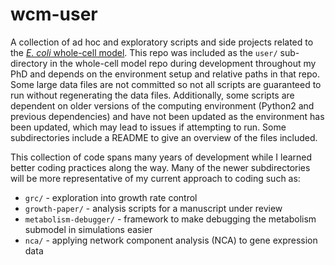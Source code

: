 # wcm-user
A collection of ad hoc and exploratory scripts and side projects related to the [_E. coli_ whole-cell model](https://github.com/CovertLab/WholeCellEcoliRelease).
This repo was included as the `user/` sub-directory in the whole-cell model repo during development throughout my PhD and depends on the environment setup and relative paths in that repo.
Some large data files are not committed so not all scripts are guaranteed to run without regenerating the data files.
Additionally, some scripts are dependent on older versions of the computing environment (Python2 and previous dependencies)
and have not been updated as the environment has been updated, which may lead to issues if attempting to run.
Some subdirectories include a README to give an overview of the files included.

This collection of code spans many years of development while I learned better coding practices along the way.
Many of the newer subdirectories will be more representative of my current approach to coding such as:
- `grc/` - exploration into growth rate control
- `growth-paper/` - analysis scripts for a manuscript under review
- `metabolism-debugger/` - framework to make debugging the metabolism submodel in simulations easier
- `nca/` - applying network component analysis (NCA) to gene expression data
